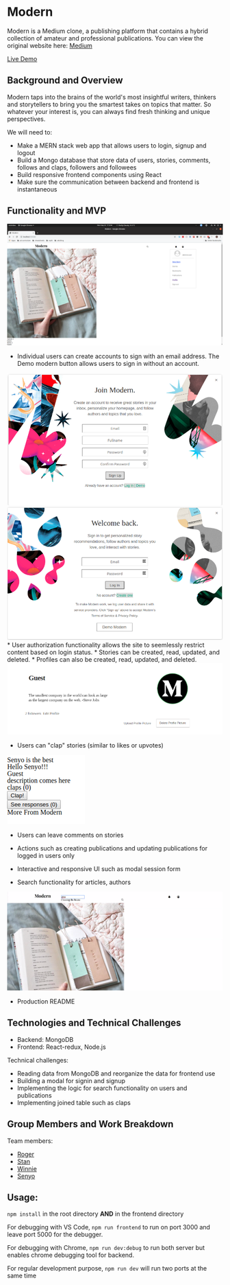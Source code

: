 # Modern
Modern is a Medium clone, a publishing platform that contains a hybrid
collection of amateur and professional publications.
You can view the original website here:
[Medium](https://medium.com)

[Live Demo](https://modern-5566.herokuapp.com/#/)

## Background and Overview
Modern taps into the brains of the world's most insightful writers, thinkers
and storytellers to bring you the smartest takes on topics that matter. So 
whatever your interest is, you can always find fresh thinking and unique 
perspectives.

We will need to:

* Make a MERN stack web app that allows users to login, signup and logout
* Build a Mongo database that store data of users, stories, comments, follows and claps, followers and followees
* Build responsive frontend components using React
* Make sure the communication between backend and frontend is instantaneous


## Functionality and MVP
<img src="images/index.png" max-width=600px />

* Individual users can create accounts to sign with an email address. The Demo modern button allows users to sign in without an account.
<img src="images/create_account.png" max-width=600px/>

<img src="images/login.png" max-width=600px/>
* User authorization functionality allows the site to seemlessly restrict content based on login status.
* Stories can be created, read, updated, and deleted.
* Profiles can also be created, read, updated, and deleted.
<img src="images/profile.png" max-width=600px />

* Users can "clap" stories (similar to likes or upvotes)

<img src="images/clap.png" alt='claps when css is done' max-width=600px/>

* Users can leave comments on stories

* Actions such as creating publications and updating publications for logged in users only
* Interactive and responsive UI such as modal session form
* Search functionality for articles, authors

<img src="images/search.png"  max-width=600px/>

* Production README


## Technologies and Technical Challenges

* Backend: MongoDB
* Frontend: React-redux, Node.js

Technical challenges:

* Reading data from MongoDB and reorganize the data for frontend use
* Building a modal for signin and signup
* Implementing the logic for search functionality on users and publications
* Implementing joined table such as claps 


## Group Members and Work Breakdown
Team members:

* [Roger](https://github.com/yuichiu416)
* [Stan](https://github.com/stanbond)
* [Winnie](https://github.com/chinweenie)
* [Senyo](https://github.com/sdkag)

## Usage:
`npm install` in the root directory **AND** in the frontend directory

For debugging with VS Code, `npm run frontend` to run on port 3000 and leave port 5000 for the debugger.

For debugging with Chrome, `npm run dev:debug` to run both server but enables chrome debugging tool for backend.

For regular development purpose, `npm run dev` will run two ports at the same time